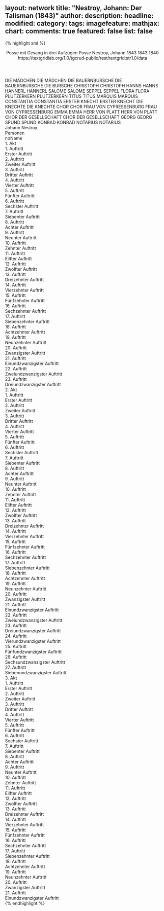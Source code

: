 layout: network
title: "Nestroy, Johann: Der Talisman (1843)"
author:
description:
headline:
modified:
category:
tags:
imagefeature:
mathjax:
chart:
comments: true
featured: false
list: false
---
{% highlight xml %}
<?xml-model href="https://raw.githubusercontent.com/DLiNa/project/master/rules/lina.rnc"?><?xml-model href="https://raw.githubusercontent.com/DLiNa/project/master/rules/lina.sch"?>
<play xmlns="http://lina.digital">
  <header>
    <title>Der Talisman</title>
    <subtitle>Posse mit Gesang in drei Aufzügen</subtitle>
    <genretitle>Posse</genretitle>
    <author>Nestroy, Johann</author>
    <date type="print" when="1843">1843</date>
    <date type="premiere" when="1843">1843</date>
    <date type="written" when="1840">1840</date>
    <source>https://textgridlab.org/1.0/tgcrud-public/rest/textgrid:str1.0/data</source>
  </header>
  <personae>
    <character>
      <name>DIE MÄDCHEN</name>
      <alias xml:id="die_mädchen">
        <name>DIE MÄDCHEN</name>
      </alias>
    </character>
    <character>
      <name>DIE BAUERNBURSCHE</name>
      <alias xml:id="die_bauernbursche">
        <name>DIE BAUERNBURSCHE</name>
      </alias>
      <alias xml:id="die_bursche">
        <name>DIE BURSCHE</name>
      </alias>
    </character>
    <character>
      <name>CHRISTOPH</name>
      <alias xml:id="christoph">
        <name>CHRISTOPH</name>
      </alias>
    </character>
    <character>
      <name>HANNS</name>
      <alias xml:id="hanns">
        <name>HANNS</name>
      </alias>
    </character>
    <character>
      <name>HANNERL</name>
      <alias xml:id="hannerl">
        <name>HANNERL</name>
      </alias>
    </character>
    <character>
      <name>SALOME</name>
      <alias xml:id="salome">
        <name>SALOME</name>
      </alias>
    </character>
    <character>
      <name>SEPPEL</name>
      <alias xml:id="seppel">
        <name>SEPPEL</name>
      </alias>
    </character>
    <character>
      <name>FLORA</name>
      <alias xml:id="flora">
        <name>FLORA</name>
      </alias>
    </character>
    <character>
      <name>PLUTZERKERN</name>
      <alias xml:id="plutzerkern">
        <name>PLUTZERKERN</name>
      </alias>
    </character>
    <character>
      <name>TITUS</name>
      <alias xml:id="titus">
        <name>TITUS</name>
      </alias>
    </character>
    <character>
      <name>MARQUIS</name>
      <alias xml:id="marquis">
        <name>MARQUIS</name>
      </alias>
    </character>
    <character>
      <name>CONSTANTIA</name>
      <alias xml:id="constantia">
        <name>CONSTANTIA</name>
      </alias>
    </character>
    <character>
      <name>ERSTER KNECHT</name>
      <alias xml:id="erster_knecht">
        <name>ERSTER KNECHT</name>
      </alias>
    </character>
    <character>
      <name>DIE KNECHTE</name>
      <alias xml:id="die_knechte">
        <name>DIE KNECHTE</name>
      </alias>
    </character>
    <character>
      <name>CHOR</name>
      <alias xml:id="chor">
        <name>CHOR</name>
      </alias>
    </character>
    <character>
      <name>FRAU VON CYPRESSENBURG</name>
      <alias xml:id="frau_von_cypressenburg">
        <name>FRAU VON CYPRESSENBURG</name>
      </alias>
    </character>
    <character>
      <name>EMMA</name>
      <alias xml:id="emma">
        <name>EMMA</name>
      </alias>
    </character>
    <character>
      <name>HERR VON PLATT</name>
      <alias xml:id="herr_von_platt">
        <name>HERR VON PLATT</name>
      </alias>
    </character>
    <character>
      <name>CHOR DER GESELLSCHAFT</name>
      <alias xml:id="chor_der_gesellschaft">
        <name>CHOR DER GESELLSCHAFT</name>
      </alias>
    </character>
    <character>
      <name>GEORG</name>
      <alias xml:id="georg">
        <name>GEORG</name>
      </alias>
    </character>
    <character>
      <name>SPUND</name>
      <alias xml:id="spund">
        <name>SPUND</name>
      </alias>
    </character>
    <character>
      <name>KONRAD</name>
      <alias xml:id="konrad">
        <name>KONRAD</name>
      </alias>
    </character>
    <character>
      <name>NOTARIUS</name>
      <alias xml:id="notarius">
        <name>NOTARIUS</name>
      </alias>
    </character>
  </personae>
  <text>
    <div>
      <head>Johann Nestroy</head>
    </div>
    <div>
      <head>Personen</head>
      <div>
        <head>noName</head>
      </div>
    </div>
    <div>
      <head>1. Akt</head>
      <div>
        <head>1. Auftritt</head>
        <div>
          <head>Erster Auftritt</head>
          <sp who="#die_mädchen #hannerl">
            <amount n="2" unit="speech_acts"/>
            <amount n="20" unit="words"/>
            <amount n="3" unit="lines"/>
            <amount n="113" unit="chars"/>
          </sp>
          <sp who="#die_bauernbursche #christoph #hanns">
            <amount n="1" unit="speech_acts"/>
            <amount n="20" unit="words"/>
            <amount n="2" unit="lines"/>
            <amount n="105" unit="chars"/>
          </sp>
          <sp who="#die_bursche">
            <amount n="1" unit="speech_acts"/>
            <amount n="5" unit="words"/>
            <amount n="1" unit="lines"/>
            <amount n="24" unit="chars"/>
          </sp>
          <sp who="#die_mädchen #hannerl #die_bauernbursche #christoph #hanns">
            <amount n="1" unit="speech_acts"/>
            <amount n="18" unit="words"/>
            <amount n="2" unit="lines"/>
            <amount n="110" unit="chars"/>
          </sp>
          <sp who="#christoph">
            <amount n="3" unit="speech_acts"/>
            <amount n="16" unit="words"/>
            <amount n="3" unit="lines"/>
            <amount n="91" unit="chars"/>
          </sp>
          <sp who="#hanns">
            <amount n="1" unit="speech_acts"/>
            <amount n="10" unit="words"/>
            <amount n="1" unit="lines"/>
            <amount n="46" unit="chars"/>
          </sp>
          <sp who="#hannerl">
            <amount n="3" unit="speech_acts"/>
            <amount n="22" unit="words"/>
            <amount n="3" unit="lines"/>
            <amount n="126" unit="chars"/>
          </sp>
        </div>
      </div>
      <div>
        <head>2. Auftritt</head>
        <div>
          <head>Zweiter Auftritt</head>
          <sp who="#salome">
            <amount n="3" unit="speech_acts"/>
            <amount n="65" unit="words"/>
            <amount n="2" unit="lines"/>
            <amount n="346" unit="chars"/>
          </sp>
          <sp who="#christoph">
            <amount n="5" unit="speech_acts"/>
            <amount n="50" unit="words"/>
            <amount n="4" unit="lines"/>
            <amount n="271" unit="chars"/>
          </sp>
          <sp who="#hanns">
            <amount n="3" unit="speech_acts"/>
            <amount n="22" unit="words"/>
            <amount n="3" unit="lines"/>
            <amount n="103" unit="chars"/>
          </sp>
          <sp who="#hannerl">
            <amount n="1" unit="speech_acts"/>
            <amount n="10" unit="words"/>
            <amount n="1" unit="lines"/>
            <amount n="56" unit="chars"/>
          </sp>
          <sp who="#die_mädchen">
            <amount n="1" unit="speech_acts"/>
            <amount n="13" unit="words"/>
            <amount n="1" unit="lines"/>
            <amount n="55" unit="chars"/>
          </sp>
          <sp who="#seppel">
            <amount n="2" unit="speech_acts"/>
            <amount n="17" unit="words"/>
            <amount n="2" unit="lines"/>
            <amount n="87" unit="chars"/>
          </sp>
          <sp who="#salome #christoph #hanns #hannerl #die_mädchen #seppel">
            <amount n="1" unit="speech_acts"/>
            <amount n="5" unit="words"/>
            <amount n="1" unit="lines"/>
            <amount n="31" unit="chars"/>
          </sp>
        </div>
      </div>
      <div>
        <head>3. Auftritt</head>
        <div>
          <head>Dritter Auftritt</head>
          <sp who="#salome">
            <amount n="1" unit="speech_acts"/>
            <amount n="170" unit="words"/>
            <amount n="871" unit="chars"/>
          </sp>
        </div>
      </div>
      <div>
        <head>4. Auftritt</head>
        <div>
          <head>Vierter Auftritt</head>
          <sp who="#flora">
            <amount n="10" unit="speech_acts"/>
            <amount n="134" unit="words"/>
            <amount n="8" unit="lines"/>
            <amount n="786" unit="chars"/>
          </sp>
          <sp who="#plutzerkern">
            <amount n="10" unit="speech_acts"/>
            <amount n="183" unit="words"/>
            <amount n="6" unit="lines"/>
            <amount n="1024" unit="chars"/>
          </sp>
        </div>
      </div>
      <div>
        <head>5. Auftritt</head>
        <div>
          <head>Fünfter Auftritt</head>
        </div>
      </div>
      <div>
        <head>6. Auftritt</head>
        <div>
          <head>Sechster Auftritt</head>
          <sp who="#plutzerkern">
            <amount n="8" unit="speech_acts"/>
            <amount n="137" unit="words"/>
            <amount n="6" unit="lines"/>
            <amount n="709" unit="chars"/>
          </sp>
          <sp who="#titus">
            <amount n="7" unit="speech_acts"/>
            <amount n="77" unit="words"/>
            <amount n="7" unit="lines"/>
            <amount n="432" unit="chars"/>
          </sp>
        </div>
      </div>
      <div>
        <head>7. Auftritt</head>
        <div>
          <head>Siebenter Auftritt</head>
          <sp who="#titus">
            <amount n="1" unit="speech_acts"/>
            <amount n="153" unit="words"/>
            <amount n="916" unit="chars"/>
          </sp>
        </div>
      </div>
      <div>
        <head>8. Auftritt</head>
        <div>
          <head>Achter Auftritt</head>
          <sp who="#salome">
            <amount n="26" unit="speech_acts"/>
            <amount n="303" unit="words"/>
            <amount n="24" unit="lines"/>
            <amount n="1570" unit="chars"/>
          </sp>
          <sp who="#titus">
            <amount n="26" unit="speech_acts"/>
            <amount n="621" unit="words"/>
            <amount n="16" unit="lines"/>
            <amount n="3491" unit="chars"/>
          </sp>
        </div>
      </div>
      <div>
        <head>9. Auftritt</head>
        <div>
          <head>Neunter Auftritt</head>
          <sp who="#salome">
            <amount n="1" unit="speech_acts"/>
            <amount n="75" unit="words"/>
            <amount n="371" unit="chars"/>
          </sp>
        </div>
      </div>
      <div>
        <head>10. Auftritt</head>
        <div>
          <head>Zehnter Auftritt</head>
          <sp who="#marquis">
            <amount n="15" unit="speech_acts"/>
            <amount n="287" unit="words"/>
            <amount n="9" unit="lines"/>
            <amount n="1603" unit="chars"/>
          </sp>
          <sp who="#titus">
            <amount n="14" unit="speech_acts"/>
            <amount n="121" unit="words"/>
            <amount n="13" unit="lines"/>
            <amount n="682" unit="chars"/>
          </sp>
        </div>
      </div>
      <div>
        <head>11. Auftritt</head>
        <div>
          <head>Eilfter Auftritt</head>
          <sp who="#titus">
            <amount n="1" unit="speech_acts"/>
            <amount n="89" unit="words"/>
            <amount n="445" unit="chars"/>
          </sp>
        </div>
      </div>
      <div>
        <head>12. Auftritt</head>
        <div>
          <head>Zwölfter Auftritt</head>
          <sp who="#marquis">
            <amount n="1" unit="speech_acts"/>
            <amount n="54" unit="words"/>
            <amount n="300" unit="chars"/>
          </sp>
        </div>
      </div>
      <div>
        <head>13. Auftritt</head>
        <div>
          <head>Dreizehnter Auftritt</head>
          <sp who="#titus">
            <amount n="1" unit="speech_acts"/>
            <amount n="167" unit="words"/>
            <amount n="924" unit="chars"/>
          </sp>
        </div>
      </div>
      <div>
        <head>14. Auftritt</head>
        <div>
          <head>Vierzehnter Auftritt</head>
          <sp who="#salome">
            <amount n="13" unit="speech_acts"/>
            <amount n="288" unit="words"/>
            <amount n="6" unit="lines"/>
            <amount n="1490" unit="chars"/>
          </sp>
          <sp who="#titus">
            <amount n="13" unit="speech_acts"/>
            <amount n="195" unit="words"/>
            <amount n="8" unit="lines"/>
            <amount n="1165" unit="chars"/>
          </sp>
        </div>
      </div>
      <div>
        <head>15. Auftritt</head>
        <div>
          <head>Fünfzehnter Auftritt</head>
          <sp who="#salome">
            <amount n="1" unit="speech_acts"/>
            <amount n="310" unit="words"/>
            <amount n="24" unit="lines"/>
            <amount n="1581" unit="chars"/>
          </sp>
        </div>
      </div>
      <div>
        <head>16. Auftritt</head>
        <div>
          <head>Sechzehnter Auftritt</head>
          <sp who="#flora">
            <amount n="1" unit="speech_acts"/>
            <amount n="110" unit="words"/>
            <amount n="606" unit="chars"/>
          </sp>
        </div>
      </div>
      <div>
        <head>17. Auftritt</head>
        <div>
          <head>Siebenzehnter Auftritt</head>
          <sp who="#titus">
            <amount n="20" unit="speech_acts"/>
            <amount n="612" unit="words"/>
            <amount n="10" unit="lines"/>
            <amount n="3499" unit="chars"/>
          </sp>
          <sp who="#flora">
            <amount n="19" unit="speech_acts"/>
            <amount n="281" unit="words"/>
            <amount n="13" unit="lines"/>
            <amount n="1494" unit="chars"/>
          </sp>
        </div>
      </div>
      <div>
        <head>18. Auftritt</head>
        <div>
          <head>Achtzehnter Auftritt</head>
          <sp who="#flora">
            <amount n="2" unit="speech_acts"/>
            <amount n="145" unit="words"/>
            <amount n="804" unit="chars"/>
          </sp>
          <sp who="#plutzerkern">
            <amount n="1" unit="speech_acts"/>
            <amount n="3" unit="words"/>
            <amount n="1" unit="lines"/>
            <amount n="16" unit="chars"/>
          </sp>
        </div>
      </div>
      <div>
        <head>19. Auftritt</head>
        <div>
          <head>Neunzehnter Auftritt</head>
          <sp who="#constantia">
            <amount n="6" unit="speech_acts"/>
            <amount n="103" unit="words"/>
            <amount n="4" unit="lines"/>
            <amount n="559" unit="chars"/>
          </sp>
          <sp who="#flora">
            <amount n="5" unit="speech_acts"/>
            <amount n="95" unit="words"/>
            <amount n="3" unit="lines"/>
            <amount n="536" unit="chars"/>
          </sp>
        </div>
      </div>
      <div>
        <head>20. Auftritt</head>
        <div>
          <head>Zwanzigster Auftritt</head>
          <sp who="#titus">
            <amount n="10" unit="speech_acts"/>
            <amount n="223" unit="words"/>
            <amount n="6" unit="lines"/>
            <amount n="1285" unit="chars"/>
          </sp>
          <sp who="#flora">
            <amount n="8" unit="speech_acts"/>
            <amount n="59" unit="words"/>
            <amount n="8" unit="lines"/>
            <amount n="298" unit="chars"/>
          </sp>
          <sp who="#constantia">
            <amount n="5" unit="speech_acts"/>
            <amount n="41" unit="words"/>
            <amount n="5" unit="lines"/>
            <amount n="229" unit="chars"/>
          </sp>
        </div>
      </div>
      <div>
        <head>21. Auftritt</head>
        <div>
          <head>Einundzwanzigster Auftritt</head>
          <sp who="#plutzerkern">
            <amount n="7" unit="speech_acts"/>
            <amount n="85" unit="words"/>
            <amount n="5" unit="lines"/>
            <amount n="470" unit="chars"/>
          </sp>
          <sp who="#titus">
            <amount n="6" unit="speech_acts"/>
            <amount n="72" unit="words"/>
            <amount n="5" unit="lines"/>
            <amount n="405" unit="chars"/>
          </sp>
          <sp who="#flora">
            <amount n="3" unit="speech_acts"/>
            <amount n="20" unit="words"/>
            <amount n="3" unit="lines"/>
            <amount n="102" unit="chars"/>
          </sp>
          <sp who="#constantia">
            <amount n="1" unit="speech_acts"/>
            <amount n="5" unit="words"/>
            <amount n="1" unit="lines"/>
            <amount n="18" unit="chars"/>
          </sp>
        </div>
      </div>
      <div>
        <head>22. Auftritt</head>
        <div>
          <head>Zweiundzwanzigster Auftritt</head>
          <sp who="#erster_knecht">
            <amount n="1" unit="speech_acts"/>
            <amount n="4" unit="words"/>
            <amount n="1" unit="lines"/>
            <amount n="15" unit="chars"/>
          </sp>
          <sp who="#flora">
            <amount n="11" unit="speech_acts"/>
            <amount n="122" unit="words"/>
            <amount n="10" unit="lines"/>
            <amount n="604" unit="chars"/>
          </sp>
          <sp who="#constantia">
            <amount n="8" unit="speech_acts"/>
            <amount n="78" unit="words"/>
            <amount n="6" unit="lines"/>
            <amount n="403" unit="chars"/>
          </sp>
          <sp who="#titus">
            <amount n="11" unit="speech_acts"/>
            <amount n="212" unit="words"/>
            <amount n="6" unit="lines"/>
            <amount n="1179" unit="chars"/>
          </sp>
        </div>
      </div>
      <div>
        <head>23. Auftritt</head>
        <div>
          <head>Dreiundzwanzigster Auftritt</head>
          <sp who="#die_knechte">
            <amount n="3" unit="speech_acts"/>
            <amount n="8" unit="words"/>
            <amount n="3" unit="lines"/>
            <amount n="48" unit="chars"/>
          </sp>
          <sp who="#titus">
            <amount n="4" unit="speech_acts"/>
            <amount n="89" unit="words"/>
            <amount n="2" unit="lines"/>
            <amount n="488" unit="chars"/>
          </sp>
          <sp who="#constantia">
            <amount n="3" unit="speech_acts"/>
            <amount n="58" unit="words"/>
            <amount n="1" unit="lines"/>
            <amount n="314" unit="chars"/>
          </sp>
          <sp who="#flora">
            <amount n="2" unit="speech_acts"/>
            <amount n="27" unit="words"/>
            <amount n="2" unit="lines"/>
            <amount n="133" unit="chars"/>
          </sp>
          <sp who="#chor">
            <amount n="1" unit="speech_acts"/>
            <amount n="22" unit="words"/>
            <amount n="2" unit="lines"/>
            <amount n="123" unit="chars"/>
          </sp>
        </div>
      </div>
    </div>
    <div>
      <head>2. Akt</head>
      <div>
        <head>1. Auftritt</head>
        <div>
          <head>Erster Auftritt</head>
          <sp who="#chor">
            <amount n="1" unit="speech_acts"/>
            <amount n="46" unit="words"/>
            <amount n="8" unit="lines"/>
            <amount n="257" unit="chars"/>
          </sp>
          <sp who="#plutzerkern">
            <amount n="5" unit="speech_acts"/>
            <amount n="135" unit="words"/>
            <amount n="1" unit="lines"/>
            <amount n="779" unit="chars"/>
          </sp>
          <sp who="#erster_knecht">
            <amount n="3" unit="speech_acts"/>
            <amount n="28" unit="words"/>
            <amount n="3" unit="lines"/>
            <amount n="130" unit="chars"/>
          </sp>
          <sp who="#chor #plutzerkern #die_knechte #erster_knecht">
            <amount n="2" unit="speech_acts"/>
            <amount n="7" unit="words"/>
            <amount n="2" unit="lines"/>
            <amount n="31" unit="chars"/>
          </sp>
          <sp who="#die_knechte #erster_knecht">
            <amount n="1" unit="speech_acts"/>
            <amount n="5" unit="words"/>
            <amount n="1" unit="lines"/>
            <amount n="14" unit="chars"/>
          </sp>
        </div>
      </div>
      <div>
        <head>2. Auftritt</head>
        <div>
          <head>Zweiter Auftritt</head>
          <sp who="#flora">
            <amount n="2" unit="speech_acts"/>
            <amount n="28" unit="words"/>
            <amount n="1" unit="lines"/>
            <amount n="155" unit="chars"/>
          </sp>
          <sp who="#die_knechte">
            <amount n="2" unit="speech_acts"/>
            <amount n="12" unit="words"/>
            <amount n="2" unit="lines"/>
            <amount n="73" unit="chars"/>
          </sp>
          <sp who="#plutzerkern">
            <amount n="1" unit="speech_acts"/>
            <amount n="9" unit="words"/>
            <amount n="1" unit="lines"/>
            <amount n="49" unit="chars"/>
          </sp>
        </div>
      </div>
      <div>
        <head>3. Auftritt</head>
        <div>
          <head>Dritter Auftritt</head>
          <sp who="#plutzerkern">
            <amount n="8" unit="speech_acts"/>
            <amount n="115" unit="words"/>
            <amount n="5" unit="lines"/>
            <amount n="614" unit="chars"/>
          </sp>
          <sp who="#flora">
            <amount n="7" unit="speech_acts"/>
            <amount n="95" unit="words"/>
            <amount n="6" unit="lines"/>
            <amount n="477" unit="chars"/>
          </sp>
        </div>
      </div>
      <div>
        <head>4. Auftritt</head>
        <div>
          <head>Vierter Auftritt</head>
          <sp who="#flora">
            <amount n="6" unit="speech_acts"/>
            <amount n="77" unit="words"/>
            <amount n="4" unit="lines"/>
            <amount n="439" unit="chars"/>
          </sp>
          <sp who="#titus">
            <amount n="5" unit="speech_acts"/>
            <amount n="84" unit="words"/>
            <amount n="3" unit="lines"/>
            <amount n="468" unit="chars"/>
          </sp>
        </div>
      </div>
      <div>
        <head>5. Auftritt</head>
        <div>
          <head>Fünfter Auftritt</head>
          <sp who="#plutzerkern">
            <amount n="5" unit="speech_acts"/>
            <amount n="66" unit="words"/>
            <amount n="4" unit="lines"/>
            <amount n="370" unit="chars"/>
          </sp>
          <sp who="#titus">
            <amount n="1" unit="speech_acts"/>
            <amount n="31" unit="words"/>
            <amount n="181" unit="chars"/>
          </sp>
          <sp who="#flora">
            <amount n="3" unit="speech_acts"/>
            <amount n="38" unit="words"/>
            <amount n="3" unit="lines"/>
            <amount n="206" unit="chars"/>
          </sp>
        </div>
      </div>
      <div>
        <head>6. Auftritt</head>
        <div>
          <head>Sechster Auftritt</head>
          <sp who="#titus">
            <amount n="1" unit="speech_acts"/>
            <amount n="84" unit="words"/>
            <amount n="498" unit="chars"/>
          </sp>
        </div>
      </div>
      <div>
        <head>7. Auftritt</head>
        <div>
          <head>Siebenter Auftritt</head>
          <sp who="#constantia">
            <amount n="8" unit="speech_acts"/>
            <amount n="134" unit="words"/>
            <amount n="4" unit="lines"/>
            <amount n="729" unit="chars"/>
          </sp>
          <sp who="#titus">
            <amount n="8" unit="speech_acts"/>
            <amount n="182" unit="words"/>
            <amount n="4" unit="lines"/>
            <amount n="1023" unit="chars"/>
          </sp>
        </div>
      </div>
      <div>
        <head>8. Auftritt</head>
        <div>
          <head>Achter Auftritt</head>
          <sp who="#salome">
            <amount n="10" unit="speech_acts"/>
            <amount n="300" unit="words"/>
            <amount n="6" unit="lines"/>
            <amount n="1531" unit="chars"/>
          </sp>
          <sp who="#titus">
            <amount n="9" unit="speech_acts"/>
            <amount n="102" unit="words"/>
            <amount n="8" unit="lines"/>
            <amount n="538" unit="chars"/>
          </sp>
          <sp who="#constantia">
            <amount n="14" unit="speech_acts"/>
            <amount n="160" unit="words"/>
            <amount n="11" unit="lines"/>
            <amount n="874" unit="chars"/>
          </sp>
        </div>
      </div>
      <div>
        <head>9. Auftritt</head>
        <div>
          <head>Neunter Auftritt</head>
          <sp who="#constantia">
            <amount n="9" unit="speech_acts"/>
            <amount n="160" unit="words"/>
            <amount n="7" unit="lines"/>
            <amount n="842" unit="chars"/>
          </sp>
          <sp who="#titus">
            <amount n="8" unit="speech_acts"/>
            <amount n="117" unit="words"/>
            <amount n="5" unit="lines"/>
            <amount n="638" unit="chars"/>
          </sp>
        </div>
      </div>
      <div>
        <head>10. Auftritt</head>
        <div>
          <head>Zehnter Auftritt</head>
          <sp who="#marquis">
            <amount n="14" unit="speech_acts"/>
            <amount n="232" unit="words"/>
            <amount n="8" unit="lines"/>
            <amount n="1307" unit="chars"/>
          </sp>
          <sp who="#titus">
            <amount n="13" unit="speech_acts"/>
            <amount n="171" unit="words"/>
            <amount n="9" unit="lines"/>
            <amount n="957" unit="chars"/>
          </sp>
          <sp who="#constantia">
            <amount n="11" unit="speech_acts"/>
            <amount n="210" unit="words"/>
            <amount n="6" unit="lines"/>
            <amount n="1245" unit="chars"/>
          </sp>
        </div>
      </div>
      <div>
        <head>11. Auftritt</head>
        <div>
          <head>Eilfter Auftritt</head>
          <sp who="#marquis">
            <amount n="5" unit="speech_acts"/>
            <amount n="130" unit="words"/>
            <amount n="2" unit="lines"/>
            <amount n="728" unit="chars"/>
          </sp>
          <sp who="#titus">
            <amount n="4" unit="speech_acts"/>
            <amount n="68" unit="words"/>
            <amount n="2" unit="lines"/>
            <amount n="366" unit="chars"/>
          </sp>
        </div>
      </div>
      <div>
        <head>12. Auftritt</head>
        <div>
          <head>Zwölfter Auftritt</head>
          <sp who="#titus">
            <amount n="1" unit="speech_acts"/>
            <amount n="147" unit="words"/>
            <amount n="772" unit="chars"/>
          </sp>
        </div>
      </div>
      <div>
        <head>13. Auftritt</head>
        <div>
          <head>Dreizehnter Auftritt</head>
          <sp who="#marquis">
            <amount n="5" unit="speech_acts"/>
            <amount n="203" unit="words"/>
            <amount n="2" unit="lines"/>
            <amount n="1051" unit="chars"/>
          </sp>
          <sp who="#titus">
            <amount n="4" unit="speech_acts"/>
            <amount n="45" unit="words"/>
            <amount n="4" unit="lines"/>
            <amount n="164" unit="chars"/>
          </sp>
        </div>
      </div>
      <div>
        <head>14. Auftritt</head>
        <div>
          <head>Vierzehnter Auftritt</head>
          <sp who="#titus">
            <amount n="1" unit="speech_acts"/>
            <amount n="220" unit="words"/>
            <amount n="1203" unit="chars"/>
          </sp>
        </div>
      </div>
      <div>
        <head>15. Auftritt</head>
        <div>
          <head>Fünfzehnter Auftritt</head>
          <sp who="#frau_von_cypressenburg">
            <amount n="3" unit="speech_acts"/>
            <amount n="60" unit="words"/>
            <amount n="1" unit="lines"/>
            <amount n="367" unit="chars"/>
          </sp>
          <sp who="#emma">
            <amount n="2" unit="speech_acts"/>
            <amount n="98" unit="words"/>
            <amount n="563" unit="chars"/>
          </sp>
        </div>
      </div>
      <div>
        <head>16. Auftritt</head>
        <div>
          <head>Sechzehnter Auftritt</head>
          <sp who="#titus">
            <amount n="5" unit="speech_acts"/>
            <amount n="93" unit="words"/>
            <amount n="4" unit="lines"/>
            <amount n="481" unit="chars"/>
          </sp>
          <sp who="#emma">
            <amount n="2" unit="speech_acts"/>
            <amount n="33" unit="words"/>
            <amount n="1" unit="lines"/>
            <amount n="181" unit="chars"/>
          </sp>
          <sp who="#frau_von_cypressenburg">
            <amount n="4" unit="speech_acts"/>
            <amount n="38" unit="words"/>
            <amount n="3" unit="lines"/>
            <amount n="217" unit="chars"/>
          </sp>
        </div>
      </div>
      <div>
        <head>17. Auftritt</head>
        <div>
          <head>Siebenzehnter Auftritt</head>
          <sp who="#titus">
            <amount n="13" unit="speech_acts"/>
            <amount n="297" unit="words"/>
            <amount n="5" unit="lines"/>
            <amount n="1829" unit="chars"/>
          </sp>
          <sp who="#frau_von_cypressenburg">
            <amount n="12" unit="speech_acts"/>
            <amount n="302" unit="words"/>
            <amount n="4" unit="lines"/>
            <amount n="1716" unit="chars"/>
          </sp>
        </div>
      </div>
      <div>
        <head>18. Auftritt</head>
        <div>
          <head>Achtzehnter Auftritt</head>
          <sp who="#frau_von_cypressenburg">
            <amount n="10" unit="speech_acts"/>
            <amount n="128" unit="words"/>
            <amount n="8" unit="lines"/>
            <amount n="708" unit="chars"/>
          </sp>
          <sp who="#constantia">
            <amount n="9" unit="speech_acts"/>
            <amount n="142" unit="words"/>
            <amount n="6" unit="lines"/>
            <amount n="772" unit="chars"/>
          </sp>
        </div>
      </div>
      <div>
        <head>19. Auftritt</head>
        <div>
          <head>Neunzehnter Auftritt</head>
          <sp who="#titus">
            <amount n="3" unit="speech_acts"/>
            <amount n="30" unit="words"/>
            <amount n="2" unit="lines"/>
            <amount n="178" unit="chars"/>
          </sp>
          <sp who="#constantia">
            <amount n="5" unit="speech_acts"/>
            <amount n="33" unit="words"/>
            <amount n="5" unit="lines"/>
            <amount n="168" unit="chars"/>
          </sp>
          <sp who="#frau_von_cypressenburg">
            <amount n="5" unit="speech_acts"/>
            <amount n="55" unit="words"/>
            <amount n="4" unit="lines"/>
            <amount n="282" unit="chars"/>
          </sp>
        </div>
      </div>
      <div>
        <head>20. Auftritt</head>
        <div>
          <head>Zwanzigster Auftritt</head>
          <sp who="#frau_von_cypressenburg">
            <amount n="10" unit="speech_acts"/>
            <amount n="61" unit="words"/>
            <amount n="10" unit="lines"/>
            <amount n="392" unit="chars"/>
          </sp>
          <sp who="#titus">
            <amount n="9" unit="speech_acts"/>
            <amount n="193" unit="words"/>
            <amount n="5" unit="lines"/>
            <amount n="1090" unit="chars"/>
          </sp>
        </div>
      </div>
      <div>
        <head>21. Auftritt</head>
        <div>
          <head>Einundzwanzigster Auftritt</head>
          <sp who="#emma">
            <amount n="2" unit="speech_acts"/>
            <amount n="24" unit="words"/>
            <amount n="1" unit="lines"/>
            <amount n="136" unit="chars"/>
          </sp>
          <sp who="#titus">
            <amount n="7" unit="speech_acts"/>
            <amount n="141" unit="words"/>
            <amount n="5" unit="lines"/>
            <amount n="748" unit="chars"/>
          </sp>
          <sp who="#frau_von_cypressenburg">
            <amount n="7" unit="speech_acts"/>
            <amount n="76" unit="words"/>
            <amount n="5" unit="lines"/>
            <amount n="410" unit="chars"/>
          </sp>
        </div>
      </div>
      <div>
        <head>22. Auftritt</head>
        <div>
          <head>Zweiundzwanzigster Auftritt</head>
          <sp who="#titus">
            <amount n="1" unit="speech_acts"/>
            <amount n="536" unit="words"/>
            <amount n="48" unit="lines"/>
            <amount n="2852" unit="chars"/>
          </sp>
        </div>
      </div>
      <div>
        <head>23. Auftritt</head>
        <div>
          <head>Dreiundzwanzigster Auftritt</head>
          <sp who="#chor">
            <amount n="1" unit="speech_acts"/>
            <amount n="34" unit="words"/>
            <amount n="4" unit="lines"/>
            <amount n="167" unit="chars"/>
          </sp>
        </div>
      </div>
      <div>
        <head>24. Auftritt</head>
        <div>
          <head>Vierundzwanzigster Auftritt</head>
          <sp who="#frau_von_cypressenburg">
            <amount n="6" unit="speech_acts"/>
            <amount n="53" unit="words"/>
            <amount n="6" unit="lines"/>
            <amount n="306" unit="chars"/>
          </sp>
          <sp who="#titus">
            <amount n="6" unit="speech_acts"/>
            <amount n="127" unit="words"/>
            <amount n="3" unit="lines"/>
            <amount n="728" unit="chars"/>
          </sp>
          <sp who="#frau_von_cypressenburg #titus #herr_von_platt">
            <amount n="2" unit="speech_acts"/>
            <amount n="5" unit="words"/>
            <amount n="2" unit="lines"/>
            <amount n="26" unit="chars"/>
          </sp>
          <sp who="#herr_von_platt">
            <amount n="4" unit="speech_acts"/>
            <amount n="39" unit="words"/>
            <amount n="4" unit="lines"/>
            <amount n="218" unit="chars"/>
          </sp>
        </div>
      </div>
      <div>
        <head>25. Auftritt</head>
        <div>
          <head>Fünfundzwanzigster Auftritt</head>
          <sp who="#flora">
            <amount n="3" unit="speech_acts"/>
            <amount n="33" unit="words"/>
            <amount n="3" unit="lines"/>
            <amount n="170" unit="chars"/>
          </sp>
          <sp who="#frau_von_cypressenburg #titus #herr_von_platt #flora">
            <amount n="1" unit="speech_acts"/>
            <amount n="3" unit="words"/>
            <amount n="1" unit="lines"/>
            <amount n="14" unit="chars"/>
          </sp>
          <sp who="#titus">
            <amount n="1" unit="speech_acts"/>
            <amount n="1" unit="words"/>
            <amount n="1" unit="lines"/>
            <amount n="9" unit="chars"/>
          </sp>
          <sp who="#frau_von_cypressenburg">
            <amount n="2" unit="speech_acts"/>
            <amount n="27" unit="words"/>
            <amount n="2" unit="lines"/>
            <amount n="143" unit="chars"/>
          </sp>
        </div>
      </div>
      <div>
        <head>26. Auftritt</head>
        <div>
          <head>Sechsundzwanzigster Auftritt</head>
          <sp who="#constantia">
            <amount n="5" unit="speech_acts"/>
            <amount n="33" unit="words"/>
            <amount n="5" unit="lines"/>
            <amount n="172" unit="chars"/>
          </sp>
          <sp who="#emma">
            <amount n="1" unit="speech_acts"/>
            <amount n="8" unit="words"/>
            <amount n="1" unit="lines"/>
            <amount n="43" unit="chars"/>
          </sp>
          <sp who="#frau_von_cypressenburg #titus #herr_von_platt #flora #constantia #emma">
            <amount n="1" unit="speech_acts"/>
            <amount n="2" unit="words"/>
            <amount n="1" unit="lines"/>
            <amount n="9" unit="chars"/>
          </sp>
          <sp who="#herr_von_platt">
            <amount n="1" unit="speech_acts"/>
            <amount n="5" unit="words"/>
            <amount n="1" unit="lines"/>
            <amount n="28" unit="chars"/>
          </sp>
          <sp who="#frau_von_cypressenburg">
            <amount n="1" unit="speech_acts"/>
            <amount n="34" unit="words"/>
            <amount n="174" unit="chars"/>
          </sp>
          <sp who="#flora">
            <amount n="1" unit="speech_acts"/>
            <amount n="7" unit="words"/>
            <amount n="1" unit="lines"/>
            <amount n="34" unit="chars"/>
          </sp>
        </div>
      </div>
      <div>
        <head>27. Auftritt</head>
        <div>
          <head>Siebenundzwanzigster Auftritt</head>
          <sp who="#marquis">
            <amount n="2" unit="speech_acts"/>
            <amount n="14" unit="words"/>
            <amount n="2" unit="lines"/>
            <amount n="66" unit="chars"/>
          </sp>
          <sp who="#frau_von_cypressenburg #titus #herr_von_platt #flora #constantia #emma #marquis">
            <amount n="4" unit="speech_acts"/>
            <amount n="9" unit="words"/>
            <amount n="4" unit="lines"/>
            <amount n="47" unit="chars"/>
          </sp>
          <sp who="#titus">
            <amount n="3" unit="speech_acts"/>
            <amount n="37" unit="words"/>
            <amount n="2" unit="lines"/>
            <amount n="179" unit="chars"/>
          </sp>
          <sp who="#frau_von_cypressenburg">
            <amount n="2" unit="speech_acts"/>
            <amount n="21" unit="words"/>
            <amount n="1" unit="lines"/>
            <amount n="119" unit="chars"/>
          </sp>
          <sp who="#constantia">
            <amount n="1" unit="speech_acts"/>
            <amount n="6" unit="words"/>
            <amount n="1" unit="lines"/>
            <amount n="34" unit="chars"/>
          </sp>
          <sp who="#flora">
            <amount n="1" unit="speech_acts"/>
            <amount n="8" unit="words"/>
            <amount n="1" unit="lines"/>
            <amount n="44" unit="chars"/>
          </sp>
          <sp who="#chor_der_gesellschaft">
            <amount n="1" unit="speech_acts"/>
            <amount n="19" unit="words"/>
            <amount n="2" unit="lines"/>
            <amount n="90" unit="chars"/>
          </sp>
        </div>
      </div>
    </div>
    <div>
      <head>3. Akt</head>
      <div>
        <head>1. Auftritt</head>
        <div>
          <head>Erster Auftritt</head>
          <sp who="#titus">
            <amount n="1" unit="speech_acts"/>
            <amount n="119" unit="words"/>
            <amount n="677" unit="chars"/>
          </sp>
        </div>
      </div>
      <div>
        <head>2. Auftritt</head>
        <div>
          <head>Zweiter Auftritt</head>
          <sp who="#georg">
            <amount n="7" unit="speech_acts"/>
            <amount n="65" unit="words"/>
            <amount n="6" unit="lines"/>
            <amount n="390" unit="chars"/>
          </sp>
          <sp who="#titus">
            <amount n="5" unit="speech_acts"/>
            <amount n="65" unit="words"/>
            <amount n="4" unit="lines"/>
            <amount n="389" unit="chars"/>
          </sp>
          <sp who="#plutzerkern">
            <amount n="2" unit="speech_acts"/>
            <amount n="4" unit="words"/>
            <amount n="2" unit="lines"/>
            <amount n="23" unit="chars"/>
          </sp>
        </div>
      </div>
      <div>
        <head>3. Auftritt</head>
        <div>
          <head>Dritter Auftritt</head>
          <sp who="#titus">
            <amount n="2" unit="speech_acts"/>
            <amount n="55" unit="words"/>
            <amount n="1" unit="lines"/>
            <amount n="307" unit="chars"/>
          </sp>
          <sp who="#plutzerkern">
            <amount n="1" unit="speech_acts"/>
            <amount n="3" unit="words"/>
            <amount n="1" unit="lines"/>
            <amount n="18" unit="chars"/>
          </sp>
        </div>
      </div>
      <div>
        <head>4. Auftritt</head>
        <div>
          <head>Vierter Auftritt</head>
          <sp who="#salome">
            <amount n="15" unit="speech_acts"/>
            <amount n="159" unit="words"/>
            <amount n="14" unit="lines"/>
            <amount n="801" unit="chars"/>
          </sp>
          <sp who="#spund">
            <amount n="15" unit="speech_acts"/>
            <amount n="561" unit="words"/>
            <amount n="5" unit="lines"/>
            <amount n="3116" unit="chars"/>
          </sp>
        </div>
      </div>
      <div>
        <head>5. Auftritt</head>
        <div>
          <head>Fünfter Auftritt</head>
          <sp who="#flora">
            <amount n="5" unit="speech_acts"/>
            <amount n="24" unit="words"/>
            <amount n="5" unit="lines"/>
            <amount n="140" unit="chars"/>
          </sp>
          <sp who="#plutzerkern">
            <amount n="5" unit="speech_acts"/>
            <amount n="62" unit="words"/>
            <amount n="4" unit="lines"/>
            <amount n="337" unit="chars"/>
          </sp>
          <sp who="#titus">
            <amount n="1" unit="speech_acts"/>
            <amount n="1" unit="words"/>
            <amount n="1" unit="lines"/>
            <amount n="7" unit="chars"/>
          </sp>
        </div>
      </div>
      <div>
        <head>6. Auftritt</head>
        <div>
          <head>Sechster Auftritt</head>
          <sp who="#titus">
            <amount n="3" unit="speech_acts"/>
            <amount n="27" unit="words"/>
            <amount n="2" unit="lines"/>
            <amount n="139" unit="chars"/>
          </sp>
          <sp who="#flora">
            <amount n="2" unit="speech_acts"/>
            <amount n="37" unit="words"/>
            <amount n="1" unit="lines"/>
            <amount n="193" unit="chars"/>
          </sp>
          <sp who="#plutzerkern">
            <amount n="1" unit="speech_acts"/>
            <amount n="20" unit="words"/>
            <amount n="115" unit="chars"/>
          </sp>
        </div>
      </div>
      <div>
        <head>7. Auftritt</head>
        <div>
          <head>Siebenter Auftritt</head>
          <sp who="#titus">
            <amount n="5" unit="speech_acts"/>
            <amount n="197" unit="words"/>
            <amount n="3" unit="lines"/>
            <amount n="1156" unit="chars"/>
          </sp>
          <sp who="#georg">
            <amount n="5" unit="speech_acts"/>
            <amount n="72" unit="words"/>
            <amount n="3" unit="lines"/>
            <amount n="392" unit="chars"/>
          </sp>
        </div>
      </div>
      <div>
        <head>8. Auftritt</head>
        <div>
          <head>Achter Auftritt</head>
          <sp who="#titus">
            <amount n="1" unit="speech_acts"/>
            <amount n="159" unit="words"/>
            <amount n="908" unit="chars"/>
          </sp>
        </div>
      </div>
      <div>
        <head>9. Auftritt</head>
        <div>
          <head>Neunter Auftritt</head>
          <sp who="#flora">
            <amount n="4" unit="speech_acts"/>
            <amount n="63" unit="words"/>
            <amount n="2" unit="lines"/>
            <amount n="345" unit="chars"/>
          </sp>
          <sp who="#plutzerkern">
            <amount n="4" unit="speech_acts"/>
            <amount n="35" unit="words"/>
            <amount n="4" unit="lines"/>
            <amount n="165" unit="chars"/>
          </sp>
        </div>
      </div>
      <div>
        <head>10. Auftritt</head>
        <div>
          <head>Zehnter Auftritt</head>
          <sp who="#flora">
            <amount n="3" unit="speech_acts"/>
            <amount n="36" unit="words"/>
            <amount n="2" unit="lines"/>
            <amount n="211" unit="chars"/>
          </sp>
          <sp who="#georg">
            <amount n="3" unit="speech_acts"/>
            <amount n="109" unit="words"/>
            <amount n="1" unit="lines"/>
            <amount n="565" unit="chars"/>
          </sp>
        </div>
      </div>
      <div>
        <head>11. Auftritt</head>
        <div>
          <head>Eilfter Auftritt</head>
          <sp who="#flora">
            <amount n="22" unit="speech_acts"/>
            <amount n="360" unit="words"/>
            <amount n="47" unit="lines"/>
            <amount n="1888" unit="chars"/>
          </sp>
          <sp who="#titus">
            <amount n="25" unit="speech_acts"/>
            <amount n="283" unit="words"/>
            <amount n="50" unit="lines"/>
            <amount n="1495" unit="chars"/>
          </sp>
          <sp who="#salome">
            <amount n="5" unit="speech_acts"/>
            <amount n="175" unit="words"/>
            <amount n="25" unit="lines"/>
            <amount n="851" unit="chars"/>
          </sp>
          <sp who="#flora #titus #salome">
            <amount n="3" unit="speech_acts"/>
            <amount n="93" unit="words"/>
            <amount n="20" unit="lines"/>
            <amount n="495" unit="chars"/>
          </sp>
        </div>
      </div>
      <div>
        <head>12. Auftritt</head>
        <div>
          <head>Zwölfter Auftritt</head>
          <sp who="#constantia">
            <amount n="1" unit="speech_acts"/>
            <amount n="85" unit="words"/>
            <amount n="448" unit="chars"/>
          </sp>
        </div>
      </div>
      <div>
        <head>13. Auftritt</head>
        <div>
          <head>Dreizehnter Auftritt</head>
          <sp who="#frau_von_cypressenburg">
            <amount n="5" unit="speech_acts"/>
            <amount n="78" unit="words"/>
            <amount n="3" unit="lines"/>
            <amount n="460" unit="chars"/>
          </sp>
          <sp who="#constantia">
            <amount n="5" unit="speech_acts"/>
            <amount n="65" unit="words"/>
            <amount n="4" unit="lines"/>
            <amount n="331" unit="chars"/>
          </sp>
        </div>
      </div>
      <div>
        <head>14. Auftritt</head>
        <div>
          <head>Vierzehnter Auftritt</head>
          <sp who="#titus">
            <amount n="2" unit="speech_acts"/>
            <amount n="21" unit="words"/>
            <amount n="2" unit="lines"/>
            <amount n="100" unit="chars"/>
          </sp>
          <sp who="#konrad">
            <amount n="2" unit="speech_acts"/>
            <amount n="30" unit="words"/>
            <amount n="1" unit="lines"/>
            <amount n="154" unit="chars"/>
          </sp>
        </div>
      </div>
      <div>
        <head>15. Auftritt</head>
        <div>
          <head>Fünfzehnter Auftritt</head>
          <sp who="#titus">
            <amount n="3" unit="speech_acts"/>
            <amount n="75" unit="words"/>
            <amount n="2" unit="lines"/>
            <amount n="417" unit="chars"/>
          </sp>
          <sp who="#konrad">
            <amount n="2" unit="speech_acts"/>
            <amount n="44" unit="words"/>
            <amount n="1" unit="lines"/>
            <amount n="236" unit="chars"/>
          </sp>
        </div>
      </div>
      <div>
        <head>16. Auftritt</head>
        <div>
          <head>Sechzehnter Auftritt</head>
          <sp who="#titus">
            <amount n="1" unit="speech_acts"/>
            <amount n="333" unit="words"/>
            <amount n="31" unit="lines"/>
            <amount n="1858" unit="chars"/>
          </sp>
        </div>
      </div>
      <div>
        <head>17. Auftritt</head>
        <div>
          <head>Siebenzehnter Auftritt</head>
          <sp who="#frau_von_cypressenburg">
            <amount n="6" unit="speech_acts"/>
            <amount n="57" unit="words"/>
            <amount n="6" unit="lines"/>
            <amount n="266" unit="chars"/>
          </sp>
          <sp who="#constantia">
            <amount n="5" unit="speech_acts"/>
            <amount n="43" unit="words"/>
            <amount n="5" unit="lines"/>
            <amount n="202" unit="chars"/>
          </sp>
          <sp who="#titus">
            <amount n="4" unit="speech_acts"/>
            <amount n="45" unit="words"/>
            <amount n="3" unit="lines"/>
            <amount n="275" unit="chars"/>
          </sp>
        </div>
      </div>
      <div>
        <head>18. Auftritt</head>
        <div>
          <head>Achtzehnter Auftritt</head>
          <sp who="#titus">
            <amount n="26" unit="speech_acts"/>
            <amount n="591" unit="words"/>
            <amount n="18" unit="lines"/>
            <amount n="3282" unit="chars"/>
          </sp>
          <sp who="#spund">
            <amount n="29" unit="speech_acts"/>
            <amount n="417" unit="words"/>
            <amount n="21" unit="lines"/>
            <amount n="2229" unit="chars"/>
          </sp>
          <sp who="#konrad">
            <amount n="1" unit="speech_acts"/>
            <amount n="25" unit="words"/>
            <amount n="113" unit="chars"/>
          </sp>
        </div>
      </div>
      <div>
        <head>19. Auftritt</head>
        <div>
          <head>Neunzehnter Auftritt</head>
          <sp who="#frau_von_cypressenburg">
            <amount n="2" unit="speech_acts"/>
            <amount n="44" unit="words"/>
            <amount n="1" unit="lines"/>
            <amount n="257" unit="chars"/>
          </sp>
          <sp who="#constantia">
            <amount n="1" unit="speech_acts"/>
            <amount n="22" unit="words"/>
            <amount n="132" unit="chars"/>
          </sp>
          <sp who="#spund">
            <amount n="3" unit="speech_acts"/>
            <amount n="30" unit="words"/>
            <amount n="2" unit="lines"/>
            <amount n="173" unit="chars"/>
          </sp>
          <sp who="#titus">
            <amount n="2" unit="speech_acts"/>
            <amount n="59" unit="words"/>
            <amount n="1" unit="lines"/>
            <amount n="339" unit="chars"/>
          </sp>
        </div>
      </div>
      <div>
        <head>20. Auftritt</head>
        <div>
          <head>Zwanzigster Auftritt</head>
          <sp who="#flora">
            <amount n="3" unit="speech_acts"/>
            <amount n="40" unit="words"/>
            <amount n="2" unit="lines"/>
            <amount n="198" unit="chars"/>
          </sp>
          <sp who="#frau_von_cypressenburg">
            <amount n="3" unit="speech_acts"/>
            <amount n="14" unit="words"/>
            <amount n="3" unit="lines"/>
            <amount n="80" unit="chars"/>
          </sp>
          <sp who="#constantia">
            <amount n="1" unit="speech_acts"/>
            <amount n="1" unit="words"/>
            <amount n="1" unit="lines"/>
            <amount n="12" unit="chars"/>
          </sp>
          <sp who="#spund">
            <amount n="2" unit="speech_acts"/>
            <amount n="21" unit="words"/>
            <amount n="2" unit="lines"/>
            <amount n="140" unit="chars"/>
          </sp>
          <sp who="#titus">
            <amount n="1" unit="speech_acts"/>
            <amount n="3" unit="words"/>
            <amount n="1" unit="lines"/>
            <amount n="24" unit="chars"/>
          </sp>
        </div>
      </div>
      <div>
        <head>21. Auftritt</head>
        <div>
          <head>Einundzwanzigster Auftritt</head>
          <sp who="#salome">
            <amount n="9" unit="speech_acts"/>
            <amount n="98" unit="words"/>
            <amount n="8" unit="lines"/>
            <amount n="531" unit="chars"/>
          </sp>
          <sp who="#frau_von_cypressenburg #notarius #constantia">
            <amount n="1" unit="speech_acts"/>
            <amount n="3" unit="words"/>
            <amount n="1" unit="lines"/>
            <amount n="13" unit="chars"/>
          </sp>
          <sp who="#frau_von_cypressenburg">
            <amount n="10" unit="speech_acts"/>
            <amount n="116" unit="words"/>
            <amount n="9" unit="lines"/>
            <amount n="618" unit="chars"/>
          </sp>
          <sp who="#frau_von_cypressenburg #constantia">
            <amount n="1" unit="speech_acts"/>
          </sp>
          <sp who="#spund">
            <amount n="6" unit="speech_acts"/>
            <amount n="50" unit="words"/>
            <amount n="6" unit="lines"/>
            <amount n="268" unit="chars"/>
          </sp>
          <sp who="#titus">
            <amount n="6" unit="speech_acts"/>
            <amount n="188" unit="words"/>
            <amount n="3" unit="lines"/>
            <amount n="1084" unit="chars"/>
          </sp>
          <sp who="#constantia">
            <amount n="3" unit="speech_acts"/>
            <amount n="44" unit="words"/>
            <amount n="2" unit="lines"/>
            <amount n="239" unit="chars"/>
          </sp>
          <sp who="#flora">
            <amount n="1" unit="speech_acts"/>
            <amount n="20" unit="words"/>
            <amount n="102" unit="chars"/>
          </sp>
        </div>
      </div>
    </div>
  </text>
</play>
{% endhighlight %}